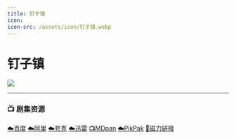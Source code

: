 ```yaml
---
title: 钉子镇
icon:
icon-src: /assets/icon/钉子镇.webp
---
```


# 钉子镇

![](/assets/image/钉子镇.png)

----

### 📺 剧集资源  <Badge type="info" text="银狐字幕组" />

[☁️百度](https://pan.baidu.com/s/1lOlteiSo9FLgsE_AIFZYBw?pwd=kp51)  [☁️阿里](https://www.aliyundrive.com/s/VJVJWinB759)  [☁️夸克](https://pan.quark.cn/s/20bfde0f964c)  [☁️迅雷](https://pan.xunlei.com/s/VNnhR5vQ_xozDbuhtc1RCxqWA1?pwd=8hzt#)  [📺MDpan](https://pan.mdsub.top/%E9%92%89%E5%AD%90%E9%95%87/)  [☁️PikPak](https://mypikpak.com/s/VNmWaNPEciWPdsGKQgqAJMzgo1) [🧲磁力链接](magnet:?xt=urn:btih:574f85c03e426205092ca295a0506b7588e4ec6c)